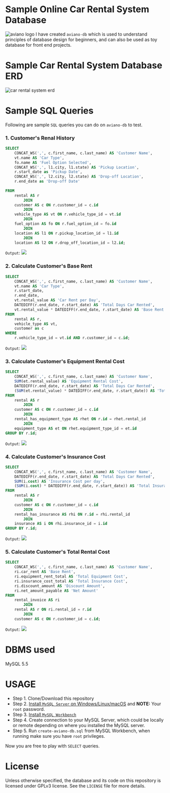# Sample Online Car Rental System Database

![aviano logo](images/logo/aviano-logo.png)
I have created `aviano-db` which is used to understand principles of database design for beginners, and can also be used as toy database for front end projects. 

# Sample Car Rental System Database ERD
![car rental system erd](images/erd-design/aviano-erd.png)

# Sample SQL Queries
Following are sample `SQL` queries you can do on `aviano-db` to test.

### 1. Customer's Renal History
```sql
SELECT 
    CONCAT_WS(',', c.first_name, c.last_name) AS 'Customer Name',
    vt.name AS 'Car Type',
    fo.name AS 'Fuel Option Selected',
    CONCAT_WS(',', l1.city, l1.state) AS 'Pickup Location',
    r.start_date as 'Pickup Date',
    CONCAT_WS(',', l2.city, l2.state) AS 'Drop-off Location',
    r.end_date as 'Drop-off Date'
    
FROM
    rental AS r
        JOIN
    customer AS c ON r.customer_id = c.id
        JOIN
    vehicle_type AS vt ON r.vehicle_type_id = vt.id
        JOIN
    fuel_option AS fo ON r.fuel_option_id = fo.id
        JOIN
    location AS l1 ON r.pickup_location_id = l1.id
        JOIN
    location AS l2 ON r.drop_off_location_id = l2.id;
```
`Output`:
![](images/query_output/Result_8.png)

### 2. Calculate Customer's Base Rent
```sql
SELECT 
    CONCAT_WS(',', c.first_name, c.last_name) AS 'Customer Name',
    vt.name AS 'Car Type',
    r.start_date,
    r.end_date,
	vt.rental_value AS 'Car Rent per Day',
    DATEDIFF(r.end_date, r.start_date) AS 'Total Days Car Rented',
    vt.rental_value * DATEDIFF(r.end_date, r.start_date) AS 'Base Rent'
FROM
    rental AS r,
    vehicle_type AS vt,
    customer as c
WHERE
    r.vehicle_type_id = vt.id AND r.customer_id = c.id;
```
`Output`:
![](images/query_output/Result_9.png)

### 3. Calculate Customer's Equipment Rental Cost
```sql
SELECT 
    CONCAT_WS(',', c.first_name, c.last_name) AS 'Customer Name',
    SUM(et.rental_value) AS 'Equipment Rental Cost',
    DATEDIFF(r.end_date, r.start_date) AS 'Total Days Car Rented',
    (SUM(et.rental_value) * DATEDIFF(r.end_date, r.start_date)) AS 'Total Equipment Rental Cost'
FROM
    rental AS r
        JOIN
    customer AS c ON r.customer_id = c.id
        JOIN
    rental_has_equipment_type AS rhet ON r.id = rhet.rental_id
        JOIN
    equipment_type AS et ON rhet.equipment_type_id = et.id
GROUP BY r.id;
```
`Output`:
![](images/query_output/Result_11.png)

### 4. Calculate Customer's Insurance Cost
```sql
SELECT 
    CONCAT_WS(',', c.first_name, c.last_name) AS 'Customer Name',
    DATEDIFF(r.end_date, r.start_date) AS 'Total Days Car Rented',
    SUM(i.cost) AS 'Insurance Cost per day',
    (SUM(i.cost) * DATEDIFF(r.end_date, r.start_date)) AS 'Total Insurance Cost'
FROM
    rental AS r
        JOIN
    customer AS c ON r.customer_id = c.id
        JOIN
    rental_has_insurance AS rhi ON r.id = rhi.rental_id
        JOIN
    insurance AS i ON rhi.insurance_id = i.id
GROUP BY r.id;   
```
`Output`:
![](images/query_output/Result_10.png)

### 5. Calculate Customer's Total Rental Cost
```sql
SELECT 
    CONCAT_WS(',', c.first_name, c.last_name) AS 'Customer Name',
    ri.car_rent AS 'Base Rent',
    ri.equipment_rent_total AS 'Total Equipment Cost',
    ri.insurance_cost_total AS 'Total Insurance Cost',
    ri.discount_amount AS 'Discount Amount',
    ri.net_amount_payable AS 'Net Amount'
FROM
    rental_invoice AS ri
        JOIN
    rental AS r ON ri.rental_id = r.id
        JOIN
    customer AS c ON r.customer_id = c.id;
```
`Output`:
![](images/query_output/Result_12.png)

# DBMS used
MySQL 5.5

# USAGE
* Step 1. Clone/Download this repository
* Step 2. [Install `MySQL Server` on Windows/Linux/macOS](https://dev.mysql.com/downloads/mysql/) and **NOTE:** Your `root` password.
* Step 3. [Install `MySQL Workbench`](https://dev.mysql.com/downloads/workbench/)
* Step 4. Create connection to your MySQL Server, which could be locally or remote depending on where you installed the MySQL server.
* Step 5. Run `create-aviano-db.sql` from MySQL Workbench, when running make sure you have `root` privileges.

Now you are free to play with `SELECT` queries. 

# License
Unless otherwise specified, the database and its code on this repository is licensed under GPLv3 license. See the `LICENSE` file for more details.

